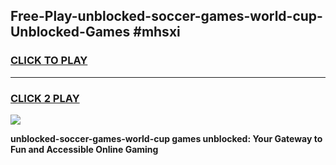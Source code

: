 
## Free-Play-unblocked-soccer-games-world-cup-Unblocked-Games #mhsxi
<h3>
<a href="https://news.freeplayer.one?title=unblocked-soccer-games-world-cup&ref=8M">CLICK TO PLAY</a></h3>
<hr>

<h3>
<a href="https://news.freeplayer.one?title=unblocked-soccer-games-world-cup&ref=8M">CLICK 2 PLAY</a>
  
</h3>

<a href="https://news.freeplayer.one?title=unblocked-soccer-games-world-cup&ref=8M"><img src="https://clearcache.store/games.png"></a>


**unblocked-soccer-games-world-cup games unblocked: Your Gateway to Fun and Accessible Online Gaming**
